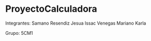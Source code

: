 # ProyectoCalculadora

Integrantes: 
Samano Resendiz Jesua Issac
Venegas Mariano Karla 

Grupo:  5CM1
